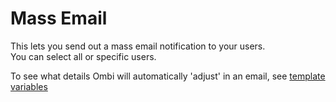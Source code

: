 # Mass Email

This lets you send out a mass email notification to your users.  
You can select all or specific users.  

To see what details Ombi will automatically 'adjust' in an email, see [template variables](../template-variables)
